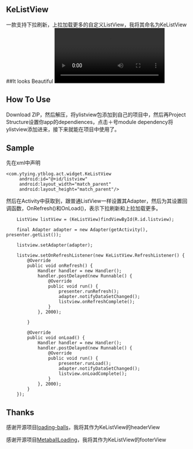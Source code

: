 ## KeListView
一款支持下拉刷新，上拉加载更多的自定义ListView，我将其命名为KeListView
##It looks Beautiful
![dispplay](https://github.com/UKfire/KeListView/blob/master/art/ListView.mov)

## How To Use
Download ZIP，然后解压，将ylistview包添加到自己的项目中，然后再Project Structure设置你app的dependiences，点击＋号module dependency将ylistview添加进来，接下来就能在项目中使用了。
## Sample
先在xml中声明        

	<com.ytying.ytblog.act.widget.KeListView
	     android:id="@+id/listview"
	     android:layout_width="match_parent"
	     android:layout_height="match_parent"/>


然后在Activity中获取到，跟普通ListView一样设置其Adapter，然后为其设置回调函数，OnRefresh()和OnLoad()，表示下拉刷新和上拉加载更多。
	
		ListView listView = (KeListView)findViewById(R.id.listview);
		
		final Adapter adapter = new Adapter(getActivity(), 	presenter.getList());
	
	    listview.setAdapter(adapter);
	
	    listview.setOnRefreshListener(new KeListView.RefreshListener() {
	        @Override
	        public void onRefresh() {
	            Handler handler = new Handler();
	            handler.postDelayed(new Runnable() {
	                @Override
	                public void run() {
	                    presenter.runRefresh();
	                    adapter.notifyDataSetChanged();
	                    listview.onRefreshComplete();
	                }
	            }, 2000);
	
	        }
	
	        @Override
	        public void onLoad() {
	            Handler handler = new Handler();
	            handler.postDelayed(new Runnable() {
	                @Override
	                public void run() {
	                    presenter.runLoad();
	                    adapter.notifyDataSetChanged();
	                    listview.onLoadComplete();
	                }
	            }, 2000);
	        }
	    });
	        	        
## Thanks
感谢开源项目[loading-balls](https://github.com/glomadrian/loading-balls)，我将其作为KeListView的headerView

感谢开源项目[MetaballLoading](https://github.com/dodola/MetaballLoading)，我将其作为KeListView的footerView

